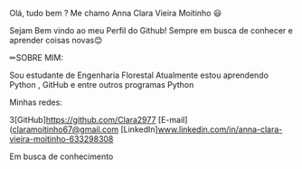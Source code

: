 
Olá, tudo bem ? Me chamo Anna Clara Vieira Moitinho 😃

Sejam Bem vindo ao meu Perfil do Github! Sempre em busca de conhecer e aprender coisas novas😊

✏SOBRE MIM:

Sou estudante de Engenharia Florestal Atualmente estou aprendendo Python , GitHub e entre outros programas 
Python

Minhas redes:

3[GitHub]https://github.com/Clara2977 
[E-mail](claramoitinho67@gmail.com 
[LinkedIn]www.linkedin.com/in/anna-clara-vieira-moitinho-633298308

Em busca de conhecimento

